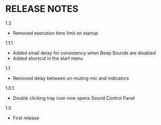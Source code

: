 RELEASE NOTES
=============

1.2
- Removed execution time limit on startup

1.1.1
- Added small delay for consistency when Beep Sounds are disabled
- Added shortcut in the start menu

1.1
- Removed delay between un-muting mic and indicators

1.0.1
- Double clicking tray icon now opens Sound Control Panel

1.0
- First release
